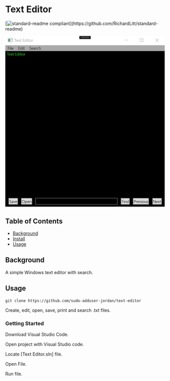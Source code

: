 # Text Editor

[![standard-readme compliant](https://img.shields.io/badge/readme%20style-standard-brightgreen.svg?)](https://github.com/RichardLitt/standard-readme)

<img src="https://github.com/sudo-adduser-jordan/Text-Editor/blob/main/text-editor.png">

## Table of Contents

-   [Background](#background)
-   [Install](#install)
-   [Usage](#usage)

## Background

A simple Windows text editor with search.




## Usage
```
git clone https://github.com/sudo-adduser-jordan/text-editor
```

Create, edit, open, save, print and search .txt files.

### Getting Started

Download Visual Studio Code.

Open project with Visual Studio code.

Locate [Text Editor.sln] file.

Open File.

Run file.
